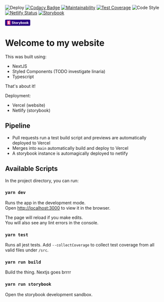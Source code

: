 ![Deploy](https://github.com/davidcsally/davidcsally.github.io/workflows/Deploy/badge.svg)
[![Codacy Badge](https://api.codacy.com/project/badge/Grade/74c97cdc34bb40b4bbec7055cbf9b617)](https://app.codacy.com/manual/davidcsally/davidcsally.github.io?utm_source=github.com&utm_medium=referral&utm_content=davidcsally/davidcsally.github.io&utm_campaign=Badge_Grade_Settings)
[![Maintainability](https://api.codeclimate.com/v1/badges/6ae8cf2b015816fb26a2/maintainability)](https://codeclimate.com/github/davidcsally/davidcsally.github.io/maintainability)
[![Test Coverage](https://api.codeclimate.com/v1/badges/6ae8cf2b015816fb26a2/test_coverage)](https://codeclimate.com/github/davidcsally/davidcsally.github.io/test_coverage)
![Code Style](https://img.shields.io/badge/code%20style-david😎-blue)
[![Netlify Status](https://api.netlify.com/api/v1/badges/6c6ea899-dafb-44c7-9249-818608c7623b/deploy-status)](https://app.netlify.com/sites/davidcsally/deploys)
[![Storybook](https://raw.githubusercontent.com/storybookjs/brand/b7964b28521b16b95a2cfb84642741804b8f0076/badge/badge-storybook.svg)](https://davidcsally.netlify.app/)

<svg xmlns="http://www.w3.org/2000/svg" xmlns:xlink="http://www.w3.org/1999/xlink" width="82" height="20"><defs><path id="a" d="M6.43 15.66L6 4.1a.7.7 0 0 1 .66-.73l9.83-.61a.7.7 0 0 1 .75.7v12.6a.7.7 0 0 1-.74.7l-9.4-.43a.7.7 0 0 1-.67-.67z"/></defs><g fill="none" fill-rule="evenodd"><rect width="82" height="20" fill="#2A0481" rx="3"/><path fill="#FFF" fill-rule="nonzero" d="M24.91 13.84c-.6 0-1.18-.08-1.75-.24a4.17 4.17 0 0 1-1.4-.67l.58-1.24c.77.53 1.64.8 2.6.8.5 0 .88-.09 1.15-.25.27-.16.4-.38.4-.66 0-.26-.12-.46-.37-.6a4.98 4.98 0 0 0-1.3-.41 7.34 7.34 0 0 1-1.7-.52 2.2 2.2 0 0 1-.91-.74c-.2-.3-.3-.66-.3-1.1 0-.47.14-.9.4-1.27.28-.37.65-.67 1.14-.88a4.15 4.15 0 0 1 1.68-.32c.57 0 1.12.08 1.64.25.53.16.95.38 1.26.66l-.57 1.24a3.9 3.9 0 0 0-2.32-.8c-.46 0-.82.1-1.09.27a.82.82 0 0 0-.4.72c0 .18.05.33.16.44.1.12.27.22.5.31.25.1.59.18 1.02.28a5.7 5.7 0 0 1 2.23.86c.45.36.67.84.67 1.46 0 .75-.29 1.33-.87 1.76-.59.43-1.4.65-2.45.65zM32.34 12.58c.18 0 .36 0 .55-.03l-.1 1.23c-.21.03-.43.05-.65.05-.85 0-1.47-.19-1.86-.55-.39-.37-.58-.92-.58-1.67V9.5h-1.06V8.23h1.06V6.63h1.71v1.6h1.4V9.5h-1.4v2.1c0 .66.31.98.93.98zM36.33 13.83c-.59 0-1.1-.12-1.56-.36a2.5 2.5 0 0 1-1.03-1 3.04 3.04 0 0 1-.36-1.51c0-.58.12-1.09.36-1.52.24-.43.59-.76 1.03-.99.45-.23.97-.35 1.56-.35.6 0 1.11.12 1.56.35.44.23.79.56 1.03 1 .24.42.36.93.36 1.51s-.12 1.09-.36 1.52a2.5 2.5 0 0 1-1.03 1 3.3 3.3 0 0 1-1.56.35zm0-1.3c.83 0 1.25-.52 1.25-1.57 0-.53-.1-.93-.32-1.19-.22-.26-.53-.39-.93-.39-.83 0-1.25.53-1.25 1.58s.42 1.58 1.25 1.58zM44.03 9.5l-.96.1c-.48.04-.82.17-1.01.4-.2.21-.3.5-.3.87v2.87h-1.71v-5.5h1.64v.93c.28-.64.86-.98 1.74-1.04l.5-.04.1 1.4zM49.02 8.25h1.68l-3.36 7.5H45.6l1.07-2.31-2.3-5.19h1.78l1.41 3.49 1.46-3.49zM54.67 8.1c.49 0 .92.12 1.29.35.37.23.66.56.87 1 .2.42.31.92.31 1.49 0 .56-.1 1.07-.31 1.5a2.3 2.3 0 0 1-2.15 1.38c-.4 0-.74-.07-1.05-.23a1.73 1.73 0 0 1-.72-.67v.82h-1.69v-7.9h1.72v3.14c.16-.28.4-.5.7-.65.31-.15.66-.23 1.03-.23zm-.5 4.44c.4 0 .72-.14.94-.42.22-.28.33-.67.33-1.18 0-.5-.11-.89-.33-1.15-.22-.27-.53-.4-.94-.4-.4 0-.7.14-.93.41a1.8 1.8 0 0 0-.33 1.16c0 .5.11.9.33 1.17.22.27.53.4.93.4zM60.87 13.83c-.6 0-1.11-.12-1.56-.36a2.5 2.5 0 0 1-1.03-1 3.04 3.04 0 0 1-.37-1.51c0-.58.12-1.09.37-1.52.24-.43.58-.76 1.03-.99.45-.23.97-.35 1.56-.35.59 0 1.1.12 1.55.35.45.23.8.56 1.04 1 .24.42.36.93.36 1.51s-.12 1.09-.36 1.52a2.5 2.5 0 0 1-1.04 1 3.3 3.3 0 0 1-1.55.35zm0-1.3c.83 0 1.25-.52 1.25-1.57 0-.53-.11-.93-.33-1.19-.21-.26-.52-.39-.92-.39-.84 0-1.25.53-1.25 1.58s.41 1.58 1.25 1.58zM67.26 13.83c-.59 0-1.1-.12-1.55-.36a2.5 2.5 0 0 1-1.04-1 3.04 3.04 0 0 1-.36-1.51c0-.58.12-1.09.36-1.52.24-.43.59-.76 1.04-.99.44-.23.96-.35 1.55-.35.6 0 1.11.12 1.56.35.44.23.79.56 1.03 1 .24.42.37.93.37 1.51s-.13 1.09-.37 1.52a2.5 2.5 0 0 1-1.03 1 3.3 3.3 0 0 1-1.56.35zm0-1.3c.83 0 1.25-.52 1.25-1.57 0-.53-.1-.93-.32-1.19-.22-.26-.53-.39-.93-.39-.83 0-1.25.53-1.25 1.58s.42 1.58 1.25 1.58zM77 13.74h-2.1l-2.14-2.46v2.46h-1.71v-7.9h1.71v4.75l2.06-2.34h2.04l-2.34 2.62z"/><mask id="b" fill="#fff"><use xlink:href="#a"/></mask><use fill="#FF4785" xlink:href="#a"/><path fill="#FFF" fill-rule="nonzero" d="M14.3 4.48l.06-1.62 1.35-.1.06 1.66a.1.1 0 0 1-.17.09l-.52-.41-.61.47a.1.1 0 0 1-.17-.1zm-1.73 3.55c0 .28 1.85.15 2.1-.05 0-1.86-1-2.84-2.84-2.84-1.83 0-2.86 1-2.86 2.49 0 2.6 3.51 2.65 3.51 4.06 0 .4-.2.64-.62.64-.56 0-.78-.29-.76-1.26 0-.2-2.13-.27-2.2 0-.16 2.35 1.3 3.03 2.98 3.03 1.63 0 2.9-.86 2.9-2.43 0-2.79-3.56-2.71-3.56-4.1 0-.55.42-.63.66-.63.26 0 .73.05.7 1.1z" mask="url(#b)"/></g></svg>

# Welcome to my website

This was built using:
- NextJS
- Styled Components (TODO investigate linaria)
- Typescript

That's about it!

Deployment:
- Vercel (website)
- Netlify (storybook)

## Pipeline
- Pull requests run a test build script and previews are automatically deployed to Vercel
- Merges into `main` automatically build and deploy to Vercel
- A storybook instance is automagically deployed to netlify

## Available Scripts

In the project directory, you can run:

### `yarn dev`

Runs the app in the development mode.<br>
Open [http://localhost:3000](http://localhost:3000) to view it in the browser.

The page will reload if you make edits.<br>
You will also see any lint errors in the console.

### `yarn test`

Runs all jest tests. Add `--collectCoverage` to collect test coverage from all valid files under `/src`. 

### `yarn run build`

Build the thing. Nextjs goes brrrr

### `yarn run storybook`

Open the storybook development sandbox.

